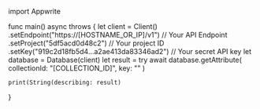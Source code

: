 import Appwrite

func main() async throws {
    let client = Client()
      .setEndpoint("https://[HOSTNAME_OR_IP]/v1") // Your API Endpoint
      .setProject("5df5acd0d48c2") // Your project ID
      .setKey("919c2d18fb5d4...a2ae413da83346ad2") // Your secret API key
    let database = Database(client)
    let result = try await database.getAttribute(
        collectionId: "[COLLECTION_ID]",
        key: ""
    )

    print(String(describing: result)
}
